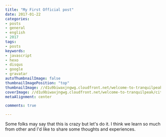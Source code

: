 ```yaml
---
title: "My First Official post"
date: 2017-01-22
categories:
- posts
- general
- english
- 2017
tags:
- posts
keywords:
- javascript
- hexo
- disqus
- google
- gravatar
autoThumbnailImage: false
thumbnailImagePosition: "top"
thumbnailImage: //d1u9biwaxjngwg.cloudfront.net/welcome-to-tranquilpeak/city-750.jpg
coverImage: //d1u9biwaxjngwg.cloudfront.net/welcome-to-tranquilpeak/city.jpg
metaAlignment: center

comments: true

---
```

Some folks may say that this is crazy but let's do it. I think we learn so much from other and I'd like to share some thoughts and experiences.
<!--more-->

<!-- toc -->

